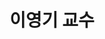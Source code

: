 ---
title: 이영기 교수
role: ""
avatar_filename: avatar.jpg
bio: "#Mobile System #Life-immersive MR"
interests:
  - Mobile System
  - Life-immersive Mixed Reality
social:
  - icon: envelope
    icon_pack: fas
    link: youngki.lee@snu.ac.kr
  - icon: home
    icon_pack: fas
    link: https://hcs.snu.ac.kr/
organizations:
  - name: Seoul National University
    url: ""
email: ""
superuser: true
user_groups:
  - Professors
highlight_name: false
---